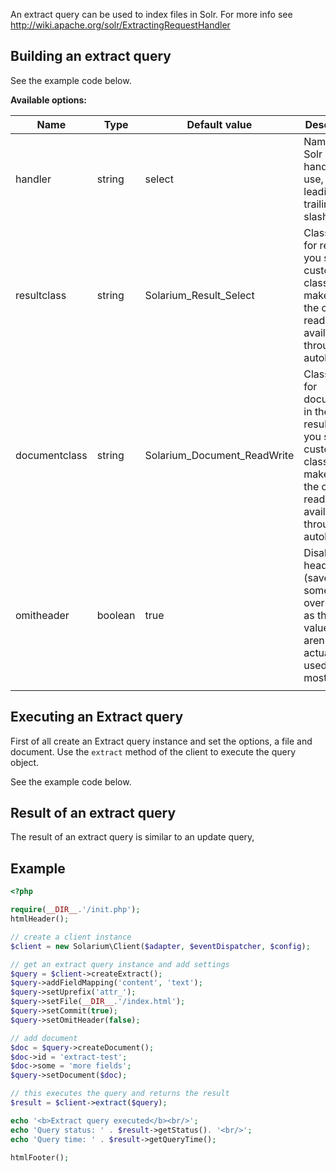 An extract query can be used to index files in Solr. For more info see <http://wiki.apache.org/solr/ExtractingRequestHandler>

Building an extract query
-------------------------

See the example code below.

**Available options:**

| Name          | Type    | Default value                 | Description                                                                                                                               |
|---------------|---------|-------------------------------|-------------------------------------------------------------------------------------------------------------------------------------------|
| handler       | string  | select                        | Name of the Solr request handler to use, without leading or trailing slashes                                                              |
| resultclass   | string  | Solarium\_Result\_Select      | Classname for result. If you set a custom classname make sure the class is readily available (or through autoloading)                     |
| documentclass | string  | Solarium\_Document\_ReadWrite | Classname for documents in the resultset. If you set a custom classname make sure the class is readily available (or through autoloading) |
| omitheader    | boolean | true                          | Disable Solr headers (saves some overhead, as the values aren't actually used in most cases)                                              |
||

Executing an Extract query
--------------------------

First of all create an Extract query instance and set the options, a file and document. Use the `extract` method of the client to execute the query object.

See the example code below.

Result of an extract query
--------------------------

The result of an extract query is similar to an update query,

Example
-------

```php
<?php

require(__DIR__.'/init.php');
htmlHeader();

// create a client instance
$client = new Solarium\Client($adapter, $eventDispatcher, $config);

// get an extract query instance and add settings
$query = $client->createExtract();
$query->addFieldMapping('content', 'text');
$query->setUprefix('attr_');
$query->setFile(__DIR__.'/index.html');
$query->setCommit(true);
$query->setOmitHeader(false);

// add document
$doc = $query->createDocument();
$doc->id = 'extract-test';
$doc->some = 'more fields';
$query->setDocument($doc);

// this executes the query and returns the result
$result = $client->extract($query);

echo '<b>Extract query executed</b><br/>';
echo 'Query status: ' . $result->getStatus(). '<br/>';
echo 'Query time: ' . $result->getQueryTime();

htmlFooter();

```
